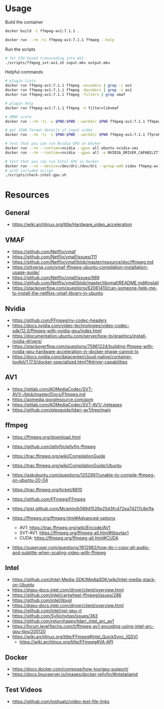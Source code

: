 # Usage

Build the container

```bash
docker build -t ffmpeg-av1:7.1.1 .

docker run --rm -ti ffmpeg-av1:7.1.1 ffmpeg --help
```

Run the scripts

```bash
# for CPU based transcoding into AV1
./scripts/ffmpeg_svt-av1.sh input.mkv output.mkv
```

Helpful commands

```bash
# plugin lists
docker run ffmpeg-av1:7.1.1 ffmpeg -encoders | grep -i av1
docker run ffmpeg-av1:7.1.1 ffmpeg -decoders | grep -i av1
docker run ffmpeg-av1:7.1.1 ffmpeg -filters | grep vmaf

# plugin help
docker run ffmpeg-av1:7.1.1 ffmpeg -h filter=libvmaf

# VMAF score
docker run --rm -ti -v $PWD:$PWD --workdir $PWD ffmpeg-av1:7.1.1 ffmpeg -i input.mkv -i input.mkv -lavfi libvmaf -f null -

# get JSON format details of input video
docker run --rm -ti -v $PWD:$PWD --workdir $PWD ffmpeg-av1:7.1.1 ffprobe -i input.mkv -show_streams -show_format -print_format json -hide_banner -v quiet

# test that you can run Nvidia GPU in Docker
docker run --rm --runtime=nvidia --gpus all ubuntu nvidia-smi
docker run --rm --runtime=nvidia --gpus all -e NVIDIA_DRIVER_CAPABILITIES=video ffmpeg-av1:7.1.1 clinfo

# test that you can run Intel GPU in Docker
docker run --rm --device=/dev/dri:/dev/dri --group-add video ffmpeg-av1:7.1.1 clinfo
# with included script
./scripts/check-intel-gpu.sh
```

# Resources

## General

- https://wiki.archlinux.org/title/Hardware_video_acceleration

## VMAF

- https://github.com/Netflix/vmaf
- https://github.com/Netflix/vmaf/issues/111
- https://github.com/Netflix/vmaf/blob/master/resource/doc/ffmpeg.md
- https://ottverse.com/vmaf-ffmpeg-ubuntu-compilation-installation-usage-guide/
- https://github.com/Netflix/vmaf/issues/989
- https://github.com/Netflix/vmaf/blob/master/libvmaf/README.md#install
- https://stackoverflow.com/questions/62061410/can-someone-help-me-to-install-the-netflixs-vmaf-library-in-ubuntu

## Nvidia

- https://github.com/FFmpeg/nv-codec-headers
- https://docs.nvidia.com/video-technologies/video-codec-sdk/12.0/ffmpeg-with-nvidia-gpu/index.html
- https://documentation.ubuntu.com/server/how-to/graphics/install-nvidia-drivers/
- https://stackoverflow.com/questions/75661224/building-ffmpeg-with-nvidia-gpu-hardware-acceleration-in-docker-image-cannot-lo
- https://docs.nvidia.com/datacenter/cloud-native/container-toolkit/1.17.0/docker-specialized.html?#driver-capabilities

## AV1

- https://gitlab.com/AOMediaCodec/SVT-AV1/-/blob/master/Docs/Ffmpeg.md
- https://aomedia.googlesource.com/aom
- https://gitlab.com/AOMediaCodec/SVT-AV1/-/releases
- https://github.com/plexguide/tdarr-av1/tree/main

## ffmpeg

- https://ffmpeg.org/download.html
- https://github.com/jellyfin/jellyfin-ffmpeg
- https://trac.ffmpeg.org/wiki/CompilationGuide
- https://trac.ffmpeg.org/wiki/CompilationGuide/Ubuntu
- https://askubuntu.com/questions/1252997/unable-to-compile-ffmpeg-on-ubuntu-20-04
- https://trac.ffmpeg.org/ticket/8810
- https://github.com/FFmpeg/FFmpeg
- https://gist.github.com/Mcamin/b589d1526e25d3fcd72ea74217c8e1fa
- https://ffmpeg.org/ffmpeg.html#Advanced-options
  - AV1: https://trac.ffmpeg.org/wiki/Encode/AV1
  - SVT-AV1: https://ffmpeg.org/ffmpeg-all.html#libsvtav1
  - CUDA: https://ffmpeg.org/ffmpeg-all.html#CUDA

- https://superuser.com/questions/1612982/how-do-i-copy-all-audio-and-subtitle-when-scaling-video-with-ffmpeg


## Intel

- https://github.com/Intel-Media-SDK/MediaSDK/wiki/Intel-media-stack-on-Ubuntu
- https://dgpu-docs.intel.com/driver/client/overview.html
- https://github.com/intel/cartwheel-ffmpeg/issues/286
- https://github.com/intel/libvpl
- https://dgpu-docs.intel.com/driver/client/overview.html
- https://github.com/intel/vpl-gpu-rt
- https://github.com/Syllo/nvtop/issues/363
- https://github.com/returnhappy/tdarr_intel_arc_av1
- https://forum.level1techs.com/t/ffmpeg-av1-encoding-using-intel-arc-gpu-tips/205120
- https://wiki.archlinux.org/title/FFmpeg#Intel_QuickSync_(QSV)
  - https://wiki.archlinux.org/title/FFmpeg#VA-API

## Docker

- https://docs.docker.com/compose/how-tos/gpu-support/
- https://docs.linuxserver.io/images/docker-jellyfin/#intelatiamd

## Test Videos

- https://github.com/joshuatz/video-test-file-links
